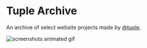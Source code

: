 # Tuple Archive

An archive of select website projects made by [@tuple](https://github.com/tuple).

![screenshots animated gif](https://github.com/user-attachments/assets/9d2cd698-68d4-4c7f-986b-a65cce0f5532)
